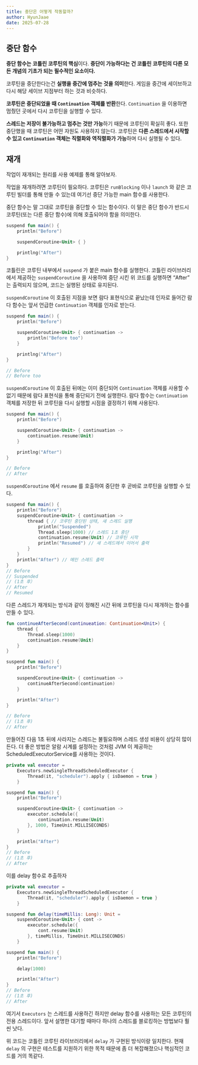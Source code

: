 ```yaml
---
title: 중단은 어떻게 작동할까?
author: HyunJaae
date: 2025-07-28
---
```


## 중단 함수

**중단 함수는 코틀린 코루틴의 핵심**이다. **중단이 가능하다는 건 코틀린 코루틴의 다른 모든 개념의 기초가 되는 필수적인 요소이다.**

코루틴을 중단한다는건 **실행을 중간에 멈추는 것을 의미**한다. 게임을 중간에 세이브하고 다시 해당 세이브 지점부터 하는 것과 비슷하다.

**코루틴은 중단되었을 때 `Continuation` 객체를 반환**한다. `Continuation` 을 이용하면 멈췄던 곳에서 다시 코루틴을 실행할 수 있다.

**스레드는 저장이 불가능하고 멈추는 것만 가능**하기 때문에 코루틴이 확실히 좋다. 또한 중단했을 때 코루틴은 어떤 자원도 사용하지 않는다. 코루틴은 **다른 스레드에서 시작할 수 있고 `Continuation` 객체는 직렬화와 역직렬화가 가능**하며 다시 실행될 수 있다.

## 재개

작업이 재개되는 원리를 사용 예제를 통해 알아보자.

작업을 재개하려면 코루틴이 필요하다. 코루틴은 `runBlocking` 이나 `launch` 와 같은 코루틴 빌더를 통해 만들 수 있는데 여기선 중단 가능한 main 함수를 사용한다.

중단 함수는 말 그대로 코루틴을 중단할 수 있는 함수이다. 이 말은 중단 함수가 반드시 코루틴(또는 다른 중단 함수)에 의해 호출되어야 함을 의미한다.

```kotlin
suspend fun main() {
	println("Before")

	suspendCoroutine<Unit> { }

	printlng("After")
}
```

코틀린은 코루틴 내부에서 `suspend` 가 붙은 main 함수를 실행한다. 코틀린 라이브러리에서 제공하는 `suspendCoroutine` 을 사용하여 중단 시킨 위 코드를 실행하면 “After” 는 출력되지 않으며, 코드는 실행된 상태로 유지된다.

`suspendCoroutine` 이 호출된 지점을 보면 람다 표현식으로 끝났는데 인자로 들어간 람다 함수는 앞서 언급한 `Continuation` 객체를 인자로 받는다.

```kotlin
suspend fun main() {
	println("Before")

	suspendCoroutine<Unit> { continuation ->
		println("Before too")
	}

	printlng("After")
}

// Before
// Before too
```

`suspendCoroutine` 이 호출된 뒤에는 이미 중단되어 `Continuation` 객체를 사용할 수 없기 때문에 람다 표현식을 통해 중단되기 전에 실행한다. 람다 함수는 `Continuation` 객체를 저장한 뒤 코루틴을 다시 실행할 시점을 결정하기 위해 사용된다.

```kotlin
suspend fun main() {
	println("Before")

	suspendCoroutine<Unit> { continuation ->
		continuation.resume(Unit)
	}

	printlng("After")
}

// Before
// After
```

`suspendCoroutine` 에서 `resume` 를 호출하여 중단한 후 곧바로 코루틴을 실행할 수 있다.

```kotlin
suspend fun main() {
	println("Before")
	suspendCoroutine<Unit> { continuation ->
		thread { // 코루틴 중단된 상태, 새 스레드 실행
			println("Suspended")
			Thread.sleep(1000) // 스레드 1초 중단
			continuation.resume(Unit) // 코루틴 시작
			println("Resumed") // 새 스레드에서 이어서 출력
		}
	}
	println("After") // 메인 스레드 출력
}
// Before
// Suspended
// (1초 후）
// After
// Resumed
```

다른 스레드가 재개되는 방식과 같이 정해진 시간 뒤에 코루틴을 다시 재개하는 함수를 만들 수 있다.

```kotlin
fun continueAfterSecond(continueation: Continuation<Unit>) {
	thread {
		Thread.sleep(1000)
		continuation.resume(Unit)
	}
}

suspend fun main() {
	println("Before")

	suspendCoroutine<Unit> { continuation ->
		continueAfterSecond(continuation)
	}

	println("After")
}

// Before
// (1초 후)
// After
```

만들어진 다음 1초 뒤에 사라지는 스레드는 불필요하며 스레드 생성 비용이 상당히 많이 든다. 더 좋은 방법은 알람 시계를 설정하는 것처럼 JVM 이 제공하는 ScheduledExecutorService를 사용하는 것이다.

```kotlin
private val executor =
	Executors.newSingleThreadScheduledExecutor {
		Thread(it, "scheduler").apply { isDaemon = true }
	}

suspend fun main() {
	println("Before")

	suspendCoroutine<Unit> { continuation ->
		executor.schedule({
			continuation.resume(Unit)
		}, 1000, TimeUnit.MILLISECONDS)
	}

	println("After")
}
// Before
// (1초 후)
// After
```

이를 delay 함수로 추출하자

```kotlin
private val executor =
	Executors.newSingleThreadScheduledExecutor {
		Thread(it, "scheduler").apply { isDaemon = true }
	}

suspend fun delay(timeMillis: Long): Unit =
	suspendCoroutine<Unit> { cont ->
		executor.schedule({
			cont.resume(Unit)
		}, timeMillis, TimeUnit.MILLISECONDS)
	}

suspend fun main() {
	println("Before")

	delay(1000)

	println("After")
}
// Before
// (1초 후)
// After
```

여기서 `Executors` 는 스레드를 사용하긴 하지만 delay 함수를 사용하는 모든 코루틴의 전용 스레드이다. 앞서 설명한 대기할 때마다 하나의 스레드를 블로킹하는 방법보다 훨씬 낫다.

위 코드는 코틀린 코루틴 라이브러리에서 `delay` 가 구현된 방식이랑 일치한다. 현재 `delay` 의 구현은 테스트를 지원하기 위한 목적 때문에 좀 더 복잡해졌으나 핵심적인 코드를 거의 똑같다.
